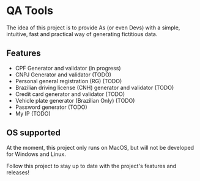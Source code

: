 # QA Tools

The idea of this project is to provide As (or even Devs) with a simple, intuitive, fast and practical way of generating fictitious data.

## Features

- CPF Generator and validator (in progress)
- CNPJ Generator and validator (TODO)
- Personal general registration (RG) (TODO)
- Brazilian driving license (CNH) generator and validator (TODO)
- Credit card generator and validator (TODO)
- Vehicle plate generator (Brazilian Only) (TODO)
- Password generator (TODO)
- My IP (TODO)

## OS supported

At the moment, this project only runs on MacOS, but will not be developed for Windows and Linux.

Follow this project to stay up to date with the project's features and releases!
